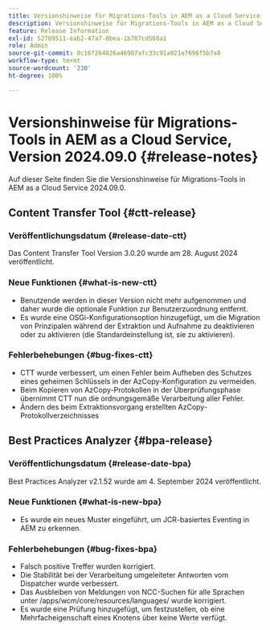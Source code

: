 ```yaml
---
title: Versionshinweise für Migrations-Tools in AEM as a Cloud Service 2024.09
description: Versionshinweise für Migrations-Tools in AEM as a Cloud Service, Version 2024.09.0
feature: Release Information
exl-id: 52709511-eab2-47a7-8bea-1b707cd568a1
role: Admin
source-git-commit: 0c16f264826a46907afc33c91a021e7696f5b7a8
workflow-type: tm+mt
source-wordcount: '230'
ht-degree: 100%

---
```


# Versionshinweise für Migrations-Tools in AEM as a Cloud Service, Version 2024.09.0 {#release-notes}

Auf dieser Seite finden Sie die Versionshinweise für Migrations-Tools in AEM as a Cloud Service 2024.09.0.

## Content Transfer Tool {#ctt-release}

### Veröffentlichungsdatum {#release-date-ctt}

Das Content Transfer Tool Version 3.0.20 wurde am 28. August 2024 veröffentlicht.

### Neue Funktionen {#what-is-new-ctt}

* Benutzende werden in dieser Version nicht mehr aufgenommen und daher wurde die optionale Funktion zur Benutzerzuordnung entfernt.
* Es wurde eine OSGi-Konfigurationsoption hinzugefügt, um die Migration von Prinzipalen während der Extraktion und Aufnahme zu deaktivieren oder zu aktivieren (die Standardeinstellung ist, sie zu aktivieren).

### Fehlerbehebungen {#bug-fixes-ctt}

* CTT wurde verbessert, um einen Fehler beim Aufheben des Schutzes eines geheimen Schlüssels in der AzCopy-Konfiguration zu vermeiden.
* Beim Kopieren von AzCopy-Protokollen in der Überprüfungsphase übernimmt CTT nun die ordnungsgemäße Verarbeitung aller Fehler.
* Ändern des beim Extraktionsvorgang erstellten AzCopy-Protokollverzeichnisses

## Best Practices Analyzer {#bpa-release}

### Veröffentlichungsdatum {#release-date-bpa}

Best Practices Analyzer v2.1.52 wurde am 4. September 2024 veröffentlicht.

### Neue Funktionen {#what-is-new-bpa}

* Es wurde ein neues Muster eingeführt, um JCR-basiertes Eventing in AEM zu erkennen.

### Fehlerbehebungen {#bug-fixes-bpa}

* Falsch positive Treffer wurden korrigiert.
* Die Stabilität bei der Verarbeitung umgeleiteter Antworten vom Dispatcher wurde verbessert.
* Das Ausbleiben von Meldungen von NCC-Suchen für alle Sprachen unter /apps/wcm/core/resources/languages/ wurde korrigiert.
* Es wurde eine Prüfung hinzugefügt, um festzustellen, ob eine Mehrfacheigenschaft eines Knotens über keine Werte verfügt.

